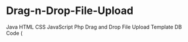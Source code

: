 # Drag-n-Drop-File-Upload
Java HTML CSS JavaScript Php Drag and Drop File Upload Template DB Code (
